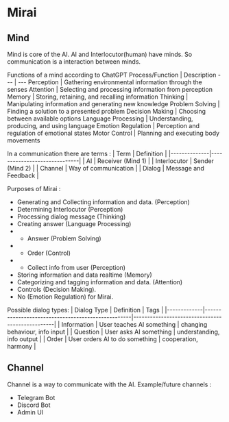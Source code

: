 # Mirai

## Mind
Mind is core of the AI. AI and Interlocutor(human) have minds. So communication is a interaction between minds.

Functions of a mind according to ChatGPT
Process/Function | Description
--- | ---
Perception | Gathering environmental information through the senses
Attention | Selecting and processing information from perception
Memory | Storing, retaining, and recalling information
Thinking | Manipulating information and generating new knowledge
Problem Solving | Finding a solution to a presented problem
Decision Making | Choosing between available options
Language Processing | Understanding, producing, and using language
Emotion Regulation | Perception and regulation of emotional states
Motor Control | Planning and executing body movements

In a communication there are terms :
| Term         | Definition                   |
|--------------|------------------------------|
| AI           | Receiver (Mind 1)                     |
| Interlocutor | Sender (Mind 2)                      |
| Channel      | Way of communication         |
| Dialog       | Message and Feedback         |

Purposes of Mirai :
- Generating and Collecting information and data. (Perception)
- Determining Interlocutor (Perception)
- Processing dialog message (Thinking)
- Creating answer (Language Processing)
- - Answer (Problem Solving)
- - Order (Control)
- - Collect info from user (Perception)
- Storing information and data realtime (Memory)
- Categorizing and tagging information and data. (Attention)
- Controls (Decision Making).
- No (Emotion Regulation) for Mirai.


Possible dialog types:
| Dialog Type | Definition                                        | Tags                                            |
|-------------|---------------------------------------------------|-------------------------------------------------|
| Information | User teaches AI something  | changing behaviour, info input                  |
| Question    | User asks AI something        | understanding, info output                      |
| Order       | User orders AI to do something     | cooperation, harmony                           |

## Channel
Channel is a way to communicate with the AI.
Example/future channels :
- Telegram Bot
- Discord Bot
- Admin UI